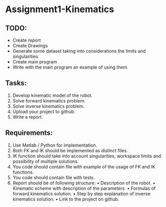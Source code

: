# Assignment1-Kinematics

## TODO:

* Create report
* Create Drawings
* Generate some dataset taking into considerations the limits and singularities
* Create main program
* Write with the main program an example of using them


## Tasks:

  1. Develop kinematic model of the robot.
  2. Solve forward kinematics problem.
  3. Solve inverse kinematics problem.
  4. Upload your project to github.
  5. Write a report.

## Requirements:

   1. Use Matlab / Python for implementation.
   2. Both FK and IK should be implemented as distinct files.
   3. IK function should take into account singularities, workspace limits and
   possibility of multiple solutions.
   1. You code should contain file with example of the usage of FK and IK
   functions.
   1. You code should contain file with tests.
   2. Report should be of following structure:
       • Description of the robot.
       • Kinematic scheme with description of the parameters.
       • Formulas of forward kinematics solution.
       • Step by step explanation of inverse kinematics solution.
       • Link to the project on github.